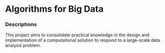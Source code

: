 # Algorithms for Big Data

### Descriptions

This project aims to consolidate practical knowledge in the design and implementation of a computational solution to respond to a large-scale data analysis problem.
